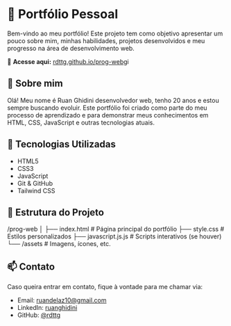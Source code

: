 # 💼 Portfólio Pessoal

Bem-vindo ao meu portfólio! Este projeto tem como objetivo apresentar um pouco sobre mim, minhas habilidades, projetos desenvolvidos e meu progresso na área de desenvolvimento web.

🔗 **Acesse aqui:** [rdttg.github.io/prog-web](https://rdttg.github.io/prog-web/)gi 

## 🧑 Sobre mim

Olá! Meu nome é Ruan Ghidini desenvolvedor web, tenho 20 anos e estou sempre buscando evoluir. Este portfólio foi criado como parte do meu processo de aprendizado e para demonstrar meus conhecimentos em HTML, CSS, JavaScript e outras tecnologias atuais.

## 🚀 Tecnologias Utilizadas

- HTML5  
- CSS3  
- JavaScript  
- Git & GitHub  
- Tailwind CSS

## 📁 Estrutura do Projeto
/prog-web
│
├── index.html # Página principal do portfólio
├── style.css # Estilos personalizados
├── javascript.js.js # Scripts interativos (se houver)
└── /assets # Imagens, ícones, etc.


## 📫 Contato

Caso queira entrar em contato, fique à vontade para me chamar via:

- Email: ruandelaz10@gmail.com  
- LinkedIn: [ruanghidini](https://www.linkedin.com/in/ruan-delazari-ghidini-16b07029a)  
- GitHub: [@rdttg](https://github.com/rdttg)


